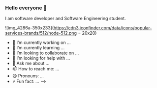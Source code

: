 ### Hello everyone 👋

I am software developer and Software Engineering student. 

![img_4286a-350x233](https://cdn3.iconfinder.com/data/icons/popular-services-brands/512/node-512.png = 20x20)



- 🔭 I’m currently working on ...
- 🌱 I’m currently learning ...
- 👯 I’m looking to collaborate on ...
- 🤔 I’m looking for help with ...
- 💬 Ask me about ...
- 📫 How to reach me: ...
- 😄 Pronouns: ...
- ⚡ Fun fact: ...
-->
